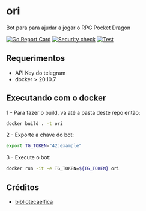 # ori

Bot para para ajudar a jogar o RPG Pocket Dragon

[![Go Report Card](https://goreportcard.com/badge/github.com/thiago-scherrer/ori)](https://goreportcard.com/report/github.com/thiago-scherrer/ori)
[![Security check](https://github.com/thiago-scherrer/ori/actions/workflows/security_scan.yml/badge.svg?branch=main)](https://github.com/thiago-scherrer/ori/actions/workflows/security_scan.yml)
[![Test](https://github.com/thiago-scherrer/ori/actions/workflows/test.yml/badge.svg?branch=main)](https://github.com/thiago-scherrer/ori/actions/workflows/test.yml)

## Requerimentos

- API Key do telegram
- docker > 20.10.7

## Executando com o docker

1 - Para fazer o build, vá até a pasta deste repo então:

```sh
docker build . -t ori
```

2 - Exporte a chave do bot:

```sh
export TG_TOKEN="42:example"
```

3 - Execute o bot:

```sh
docker run -it -e TG_TOKEN=${TG_TOKEN} ori
```

## Créditos

- [bibliotecaelfica](https://www.bibliotecaelfica.org/pocket-dragon/pocket-dragon-manual-de-regras/)
